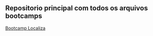## Repositorio principal com todos os arquivos bootcamps 

 [Bootcamp Localiza](https://github.com/cesinhalius/bootcampFullstack/tree/Bootcamp_Localiza)